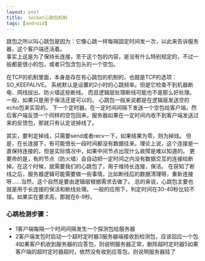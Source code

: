 ```yaml
---
layout: post
title:  Socket心跳包机制
tags: [android]
---
```


   跳包之所以叫心跳包是因为：它像心跳一样每隔固定时间发一次，以此来告诉服务器，这个客户端还活着。  
   事实上这是为了保持长连接，至于这个包的内容，是没有什么特别规定的，不过一般都是很小的包，或者只包含包头的一个空包。  
   
   在TCP的机制里面，本身是存在有心跳包的机制的，也就是TCP的选项：SO_KEEPALIVE。
   系统默认是设置的2小时的心跳频率。但是它检查不到机器断电、网线拔出、防火墙这些断线。
   而且逻辑层处理断线可能也不是那么好处理。一般，如果只是用于保活还是可以的。
   心跳包一般来说都是在逻辑层发送空的echo包来实现的。
   下一个定时器，在一定时间间隔下发送一个空包给客户端，然后客户端反馈一个同样的空包回来，服务器如果在一定时间内收不到客户端发送过来的反馈包，那就只有认定说掉线了。
   
   其实，要判定掉线，只需要send或者recv一下，如果结果为零，则为掉线。
   但是，在长连接下，有可能很长一段时间都没有数据往来。理论上说，这个连接是一直保持连接的，但是实际情况中，如果中间节点出现什么故障是难以知道的。
   更要命的是，有的节点（防火墙）会自动把一定时间之内没有数据交互的连接给断掉。在这个时候，就需要我们的心跳包了，用于维持长连接，保活。
   在获知了断线之后，服务器逻辑可能需要做一些事情，比如断线后的数据清理呀，重新连接呀……当然，这个自然是要由逻辑层根据需求去做了。
   总的来说，心跳包主要也就是用于长连接的保活和断线处理。
   一般的应用下，判定时间在30-40秒比较不错。如果实在要求高，那就在6-9秒。
   
   
### 心跳检测步骤：
  * 1客户端每隔一个时间间隔发生一个探测包给服务器
  * 2客户端发包时启动一个超时定时器3服务器端接收到检测包，应该回应一个包4如果客户机收到服务器的应答包，则说明服务器正常，删除超时定时器5如果客户端的超时定时器超时，依然没有收到应答包，则说明服务器挂了
